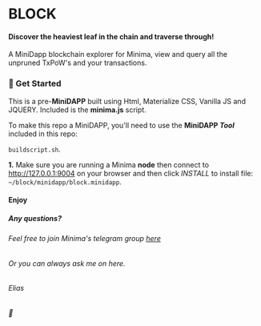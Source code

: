 # BLOCK
#### Discover the heaviest leaf in the chain and traverse through!
 A MiniDapp blockchain explorer for Minima, view and query all the unpruned TxPoW's and your transactions.

### :rocket: Get Started
This is a pre-**MiniDAPP** built using Html, Materialize CSS, Vanilla JS and JQUERY.  Included is the **minima.js** script.  

To make this repo a MiniDAPP, you'll need to use the **MiniDAPP *Tool*** included in this repo:

   `buildscript.sh`.

**1.** Make sure you are running a Minima **node** then connect to http://127.0.0.1:9004 on your browser and then click _INSTALL_ to install file:
  `~/block/minidapp/block.minidapp`.

#### Enjoy
##### Any questions?
###### Feel free to join Minima's telegram group [here](https://t.me/Minima_Global)
###### Or you can always ask me on here.
###### Elias 
###### :love_letter:
